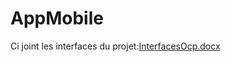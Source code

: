 # AppMobile
Ci joint les interfaces du projet:[InterfacesOcp.docx](https://github.com/nadas123x/AppMobile/files/9646825/InterfacesOcp.docx)
